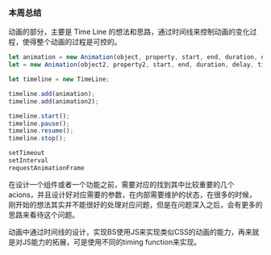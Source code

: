 ### 本周总结

动画的部分，主要是 Time Line 的想法和思路，通过时间线来控制动画的变化过程，使得整个动画的过程是可控的。

```js
let animation = new Animation(object, property, start, end, duration, delay, timingFunction);
let = new Animation(object2, property2, start, end, duration, delay, timingFunction);

let timeline = new TimeLine;

timeline.add(animation);
timeline.add(animation2);

timeline.start();
timeline.pause();
timeline.resume();
timeline.stop();

setTimeout
setInterval
requestAnimationFrame
```

在设计一个组件或者一个功能之前，需要对应的找到其中比较重要的几个acions，并且设计好对应需要的参数，在内部需要维护的状态，在很多的时候，刚开始的想法其实并不能很好的处理对应问题，但是在问题深入之后，会有更多的思路来看待这个问题。

动画中通过时间线的设计，实现BS使用JS来实现类似CSS的动画的能力，再来就是对JS能力的拓展，可是使用不同的timing function来实现。
